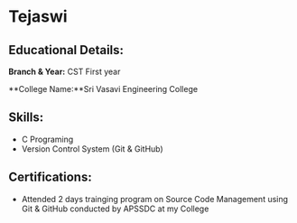 # Tejaswi

## Educational Details:

**Branch & Year:** CST First year

**College Name:**Sri Vasavi Engineering College

## Skills:



- C Programing
- Version Control System (Git & GitHub)

## Certifications:
- Attended 2 days trainging program on Source Code Management using Git & GitHub conducted by APSSDC at my College 

